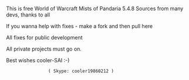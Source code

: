 

 This is free World of Warcraft Mists of Pandaria 5.4.8 Sources from many devs, thanks to all
 
 If you wanna help with fixes - make a fork and then pull here
 
 All fixes for public development
 
 All private projects must go on.
 
 Best wishes
                    cooler-SAI  :-)


					( Skype: cooler19860212 )